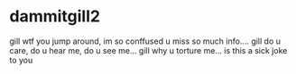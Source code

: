 # dammitgill2
gill wtf you jump around, im so conffused u miss so much info.... gill do u care, do u hear me, do u see me... gill why u torture me... is this a sick joke to you
